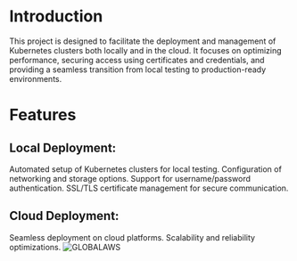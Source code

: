 # Introduction
This project is designed to facilitate the deployment and management of Kubernetes clusters both locally and in the cloud. It focuses on optimizing performance, securing access using certificates and credentials, and providing a seamless transition from local testing to production-ready environments.

# Features
## Local Deployment:
Automated setup of Kubernetes clusters for local testing.
Configuration of networking and storage options.
Support for username/password authentication.
SSL/TLS certificate management for secure communication.
## Cloud Deployment:
Seamless deployment on cloud platforms.
Scalability and reliability optimizations.
![GLOBALAWS](https://github.com/user-attachments/assets/68075b03-7da5-4412-bc7b-0b244eb759f5)
